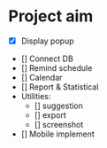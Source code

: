# Project aim

- [x] Display popup
- [] Connect DB
- [] Remind schedule
- [] Calendar
- [] Report & Statistical
- Utilities:
    - [] suggestion
    - [] export
    - [] screenshot
- [] Mobile implement